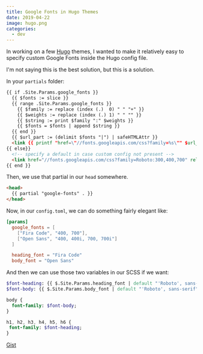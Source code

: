 ```yaml
---
title: Google Fonts in Hugo Themes
date: 2019-04-22
image: hugo.png
categories:
  - dev
---
```


In working on a few [Hugo](https://gohugo.io) themes, I wanted to make it relatively easy to specify custom Google Fonts inside the Hugo config file.

I'm not saying this is the best solution, but this is a solution.

In your `partials` folder:

```html
{{ if .Site.Params.google_fonts }}
  {{ $fonts := slice }}
  {{ range .Site.Params.google_fonts }}
    {{ $family := replace (index (.)  0) " " "+" }}
    {{ $weights := replace (index (.) 1) " " "" }}
    {{ $string := print $family ":" $weights }}
    {{ $fonts = $fonts | append $string }}
  {{ end }}
  {{ $url_part := (delimit $fonts "|") | safeHTMLAttr }}
  <link {{ printf "href=\"//fonts.googleapis.com/css?family=%s\"" $url_part | safeHTMLAttr }} rel="stylesheet">
{{ else}}
  <!-- specify a default in case custom config not present -->
  <link href="//fonts.googleapis.com/css?family=Roboto:300,400,700" rel="stylesheet">
{{ end }}
```

Then, we use that partial in our `head` somewhere.

```html
<head>
  {{ partial "google-fonts" . }}
</head>
```

Now, in our `config.toml`, we can do something fairly elegant like:

```toml
[params]
  google_fonts = [
    ["Fira Code", "400, 700"],
    ["Open Sans", "400, 400i, 700, 700i"]
  ]

  heading_font = "Fira Code"
  body_font = "Open Sans"
```

And then we can use those two variables in our SCSS if we want:

```sass
$font-heading: {{ $.Site.Params.heading_font | default "'Roboto', sans-serif" }};
$font-body: {{ $.Site.Params.body_font | default "'Roboto', sans-serif" }};

body {
  font-family: $font-body;
}

h1, h2, h3, h4, h5, h6 {
 font-family: $font-heading; 
}
```

[Gist](https://gist.github.com/jeremybise/a6afea2d4c7f9044180ffeb663a617cf)